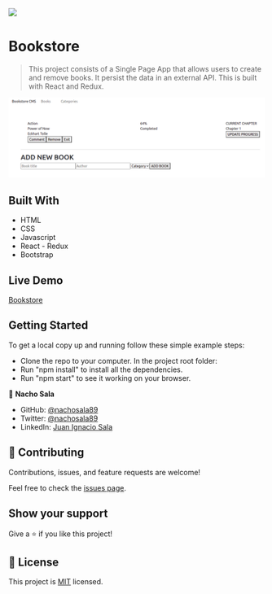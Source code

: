 ![](https://img.shields.io/badge/Microverse-blueviolet)

# Bookstore

> This project consists of a Single Page App that allows users to create and remove books. It persist the data in an external API. This is built with React and Redux.

![screenshot](./screenshot.png)

## Built With

- HTML
- CSS
- Javascript
- React - Redux
- Bootstrap

## Live Demo

[Bookstore](https://nachosala89.github.io/bookstore/public/)

## Getting Started

To get a local copy up and running follow these simple example steps:
- Clone the repo to your computer.
In the project root folder: 
- Run "npm install" to install all the dependencies.
- Run "npm start" to see it working on your browser.

👤 **Nacho Sala**

- GitHub: [@nachosala89](https://github.com/nachosala89)
- Twitter: [@nachosala89](https://twitter.com/nachosala89)
- LinkedIn: [Juan Ignacio Sala](https://www.linkedin.com/in/nacho-sala)


## 🤝 Contributing

Contributions, issues, and feature requests are welcome!

Feel free to check the [issues page](../../issues/).

## Show your support

Give a ⭐️ if you like this project!


## 📝 License

This project is [MIT](./MIT.md) licensed.